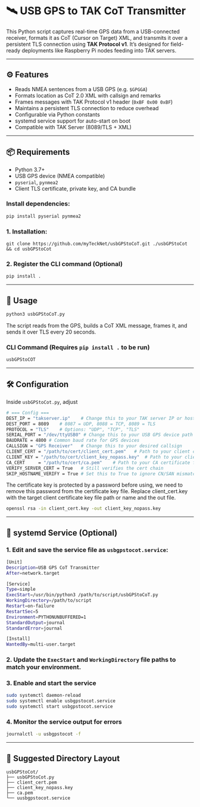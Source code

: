 # 🛰️ USB GPS to TAK CoT Transmitter

This Python script captures real-time GPS data from a USB-connected receiver, formats it as CoT (Cursor on Target) XML, and transmits it over a persistent TLS connection using **TAK Protocol v1**. It’s designed for field-ready deployments like Raspberry Pi nodes feeding into TAK servers.

---

## ⚙️ Features

- Reads NMEA sentences from a USB GPS (e.g. `$GPGGA`)
- Formats location as CoT 2.0 XML with callsign and remarks
- Frames messages with TAK Protocol v1 header (`0xBF 0x00 0xBF`)
- Maintains a persistent TLS connection to reduce overhead
- Configurable via Python constants
- systemd service support for auto-start on boot
- Compatible with TAK Server (8089/TLS + XML)

---

## 📦 Requirements

- Python 3.7+
- USB GPS device (NMEA compatible)
- `pyserial`, `pynmea2`
- Client TLS certificate, private key, and CA bundle

### Install dependencies:

```bash
pip install pyserial pynmea2
```

### 1. Installation:
```
git clone https://github.com/myTeckNet/usbGPStoCoT.git ./usbGPStoCot && cd usbGPStoCot
```

### 2. Register the CLI command (Optional)
```bash
pip install .
```

---

## 🚀 Usage
```bash
python3 usbGPStoCoT.py
```
The script reads from the GPS, builds a CoT XML message, frames it, and sends it over TLS every 20 seconds.

### CLI Command (Requires `pip install .` to be run)
```bash
usbGPStoCOT
```

---

## 🛠️ Configuration

Inside `usbGPStoCot.py`, adjust
```bash
# === Config ===
DEST_IP = "takserver.ip"    # Change this to your TAK server IP or hostname
DEST_PORT = 8089    # 8087 = UDP, 8088 = TCP, 8089 = TLS
PROTOCOL = "TLS"    # Options: "UDP", "TCP", "TLS"
SERIAL_PORT = "/dev/ttyUSB0" # Change this to your USB GPS device path
BAUDRATE = 4800 # Common baud rate for GPS devices
CALLSIGN = "GPS Receiver"   # Change this to your desired callsign
CLIENT_CERT = "/path/to/cert/client_cert.pem"   # Path to your client certificate
CLIENT_KEY = "/path/to/cert/client_key_nopass.key"  # Path to your client private key
CA_CERT     = "/path/to/cert/ca.pem"    # Path to your CA certificate for server verification
VERIFY_SERVER_CERT = True   # Still verifies the cert chain
SKIP_HOSTNAME_VERIFY = True # Set this to True to ignore CN/SAN mismatch
```

The certificate key is protected by a password before using, we need to remove this password from the certificate key file.  Replace client_cert.key with the target client certificate key file path or name and the out file.
```bash
openssl rsa -in client_cert.key -out client_key_nopass.key
```

---

## 🧩 systemd Service (Optional)

### 1. Edit and save the service file as `usbgpstocot.service`:
```bash
[Unit]
Description=USB GPS CoT Transmitter
After=network.target

[Service]
Type=simple
ExecStart=/usr/bin/python3 /path/to/script/usbGPStoCoT.py
WorkingDirectory=/path/to/script
Restart=on-failure
RestartSec=5
Environment=PYTHONUNBUFFERED=1
StandardOutput=journal
StandardError=journal

[Install]
WantedBy=multi-user.target
```

### 2. Update the `ExecStart` and `WorkingDirectory` file paths to match your environment.

### 3. Enable and start the service
```bash
sudo systemctl daemon-reload
sudo systemctl enable usbgpstocot.service
sudo systemctl start usbgpstocot.service
```

### 4. Monitor the service output for errors
```bash
journalctl -u usbgpstocot -f
```

---

## 📁 Suggested Directory Layout
```
usbGPStoCot/
├── usbGPStoCot.py
├── client_cert.pem
├── client_key_nopass.key
├── ca.pem
└── uusbgpstocot.service
```

